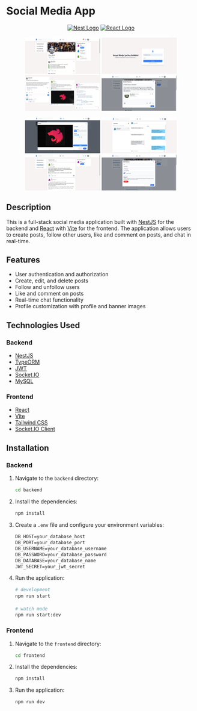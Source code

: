 # Social Media App

<p align="center">
  <a href="http://nestjs.com/" target="blank"><img src="https://nestjs.com/img/logo-small.svg" width="200" alt="Nest Logo" /></a>
  <a href="https://reactjs.org/" target="blank"><img src="https://upload.wikimedia.org/wikipedia/commons/a/a7/React-icon.svg" width="200" alt="React Logo" /></a>
</p>

<p align="center">
  <img src="image/1.jpg" width="200" alt="Image 1" />
  <img src="image/2.jpg" width="200" alt="Image 2" />
  <img src="image/3.jpg" width="200" alt="Image 3" />
  <img src="image/4.jpg" width="200" alt="Image 4" />
</p>

<p align="center">
  <img src="image/5.jpg" width="200" alt="Image 5" />
  <img src="image/6.jpg" width="200" alt="Image 6" />
  <img src="image/7.jpg" width="200" alt="Image 7" />
  <img src="image/8.jpg" width="200" alt="Image 8" />
</p>

## Description

This is a full-stack social media application built with [NestJS](https://nestjs.com/) for the backend and [React](https://reactjs.org/) with [Vite](https://vitejs.dev/) for the frontend. The application allows users to create posts, follow other users, like and comment on posts, and chat in real-time.

## Features

-   User authentication and authorization
-   Create, edit, and delete posts
-   Follow and unfollow users
-   Like and comment on posts
-   Real-time chat functionality
-   Profile customization with profile and banner images

## Technologies Used

### Backend

-   [NestJS](https://nestjs.com/)
-   [TypeORM](https://typeorm.io/)
-   [JWT](https://jwt.io/)
-   [Socket.IO](https://socket.io/)
-   [MySQL](https://www.mysql.com/)

### Frontend

-   [React](https://reactjs.org/)
-   [Vite](https://vitejs.dev/)
-   [Tailwind CSS](https://tailwindcss.com/)
-   [Socket.IO Client](https://socket.io/docs/v4/client-api/)

## Installation

### Backend

1. Navigate to the `backend` directory:

    ```bash
    cd backend
    ```

2. Install the dependencies:

    ```bash
    npm install
    ```

3. Create a `.env` file and configure your environment variables:

    ```env
    DB_HOST=your_database_host
    DB_PORT=your_database_port
    DB_USERNAME=your_database_username
    DB_PASSWORD=your_database_password
    DB_DATABASE=your_database_name
    JWT_SECRET=your_jwt_secret
    ```

4. Run the application:

    ```bash
    # development
    npm run start

    # watch mode
    npm run start:dev
    ```

### Frontend

1. Navigate to the `frontend` directory:

    ```bash
    cd frontend
    ```

2. Install the dependencies:

    ```bash
    npm install
    ```

3. Run the application:
    ```bash
    npm run dev
    ```
